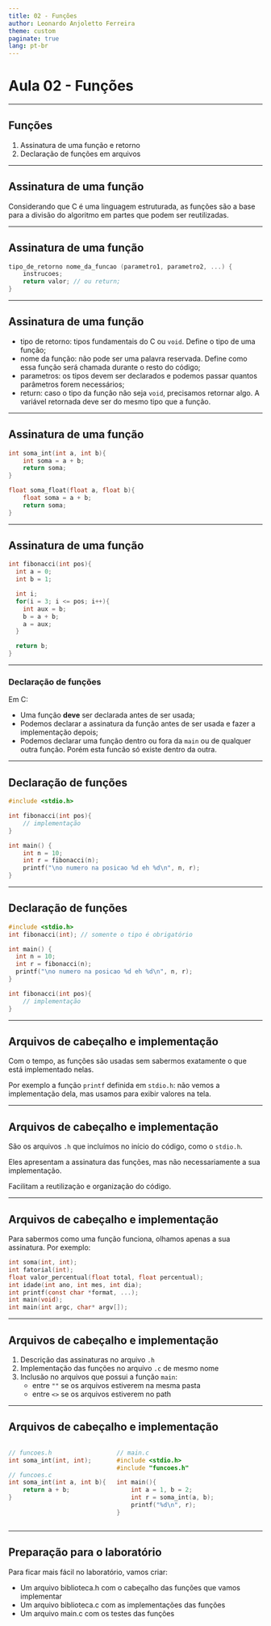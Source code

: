 ```yaml
---
title: 02 - Funções
author: Leonardo Anjoletto Ferreira
theme: custom
paginate: true
lang: pt-br
---
```


# Aula 02 - Funções

---

## Funções

1. Assinatura de uma função e retorno
2. Declaração de funções em arquivos

---

## Assinatura de uma função

Considerando que C é uma linguagem estruturada, as funções são a base para a divisão do algoritmo em partes que podem ser reutilizadas.

---

## Assinatura de uma função

```c
tipo_de_retorno nome_da_funcao (parametro1, parametro2, ...) {
    instrucoes;
    return valor; // ou return;
}
```

---

## Assinatura de uma função

- tipo de retorno: tipos fundamentais do C ou `void`. Define o tipo de uma função;
- nome da função: não pode ser uma palavra reservada. Define como essa função será chamada durante o resto do código;
- parametros: os tipos devem ser declarados e podemos passar quantos parâmetros forem necessários;
- return: caso o tipo da função não seja `void`, precisamos retornar algo. A variável retornada deve ser do mesmo tipo que a função.

---

## Assinatura de uma função

```c
int soma_int(int a, int b){
    int soma = a + b;
    return soma;
}

float soma_float(float a, float b){
    float soma = a + b;
    return soma;
}
```

---

## Assinatura de uma função

```c
int fibonacci(int pos){
  int a = 0;
  int b = 1;

  int i;
  for(i = 3; i <= pos; i++){
    int aux = b;
    b = a + b;
    a = aux;
  }

  return b;
}
```

---

### Declaração de funções

Em C:
- Uma função **deve** ser declarada antes de ser usada;
- Podemos declarar a assinatura da função antes de ser usada e fazer a implementação depois;
-  Podemos declarar uma função dentro ou fora da `main` ou de qualquer outra função. Porém esta funcão só existe dentro da outra.

---

## Declaração de funções

```c
#include <stdio.h>

int fibonacci(int pos){
    // implementação
}

int main() {
    int n = 10;
    int r = fibonacci(n);
    printf("\no numero na posicao %d eh %d\n", n, r);
}
```

---

## Declaração de funções

```c
#include <stdio.h>
int fibonacci(int); // somente o tipo é obrigatório

int main() {
  int n = 10;
  int r = fibonacci(n);
  printf("\no numero na posicao %d eh %d\n", n, r);
}

int fibonacci(int pos){
    // implementação
}
```

---

## Arquivos de cabeçalho e implementação

Com o tempo, as funções são usadas sem sabermos exatamente o que está implementado nelas.

Por exemplo a função `printf` definida em `stdio.h`: não vemos a implementação dela, mas usamos para exibir valores na tela.

---

## Arquivos de cabeçalho e implementação

São os arquivos `.h` que incluímos no início do código, como o `stdio.h`.

Eles apresentam a assinatura das funções, mas não necessariamente a sua implementação.

Facilitam a reutilização e organização do código.

---

## Arquivos de cabeçalho e implementação

Para sabermos como uma função funciona, olhamos apenas a sua assinatura. Por exemplo:
```c
int soma(int, int);
int fatorial(int);
float valor_percentual(float total, float percentual);
int idade(int ano, int mes, int dia);
int printf(const char *format, ...);
int main(void);
int main(int argc, char* argv[]);
```

---

## Arquivos de cabeçalho e implementação

1. Descrição das assinaturas no arquivo `.h`
2. Implementação das funções no arquivo `.c` de mesmo nome
3. Inclusão no arquivos que possui a função `main`:
    - entre `""` se os arquivos estiverem na mesma pasta
    - entre `<>` se os arquivos estiverem no path

---

## Arquivos de cabeçalho e implementação

<div class="columns">

<div>

```c
// funcoes.h
int soma_int(int, int);
```

```c
// funcoes.c
int soma_int(int a, int b){
    return a + b;
}
```

</div>

```c
// main.c
#include <stdio.h>
#include "funcoes.h"

int main(){
    int a = 1, b = 2;
    int r = soma_int(a, b);
    printf("%d\n", r);
}
```

</div>
</div>

---

## Preparação para o laboratório

Para ficar mais fácil no laboratório, vamos criar:
- Um arquivo biblioteca.h com o cabeçalho das funções que vamos implementar
- Um arquivo biblioteca.c com as implementações das funções
- Um arquivo main.c com os testes das funções

